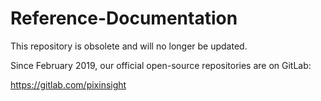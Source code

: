 # Reference-Documentation

This repository is obsolete and will no longer be updated.

Since February 2019, our official open-source repositories are on GitLab:

https://gitlab.com/pixinsight

